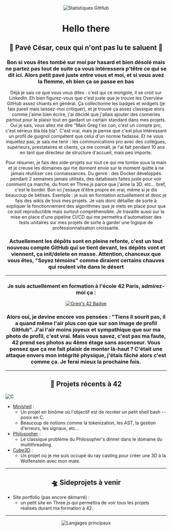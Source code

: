 <p align="center">
  <img src="https://github-readme-stats.vercel.app/api?username=Gregory-Marquiset&show_icons=true&theme=radical&title_color=4c589c" alt="Statistiques GitHub">
</p>

<h1 align="center">Hello there</h1>
<h2 align="center">🥁 Pavé César, ceux qui n'ont pas lu te saluent 🥁</h2>
<h3 align="center">Bon si vous êtes tombé sur moi par hasard et bien désolé mais ne partez pas tout de suite ça vous intéressera p'têtre ce qui se dit ici. Alors petit pavé juste entre vous et moi, et si vous avez la flemme, eh bien ça se passe en bas</h3>

<p align="center">
  Déjà je sais ce que vous vous dites : c'est qui ce mongole, il se croit sur LinkedIn. Eh bien figurez-vous que c'est juste que je trouve les Overview GitHub assez chiants en général. Ça collectionne les badges et widgets (je fais pareil mais laissez-moi critiquer), et je trouve ça assez classique alors comme j'aime bien écrire, j'ai décidé que j'allais ajouter des conneries partout pour le plaisir tout en gardant un certain standard dans mes projets.
  Oui je sais, vous allez me dire "Mais Greg t'es con, c'est un compte pro, c'est sérieux bla bla bla". C'est vrai, mais je pense que c'est plus intéressant un profil de guignol compétent que celui d'un normie fadasse. Et ne vous inquiétez pas, je sais me tenir : les communications pro avec des collègues, supérieurs, prestataires et clients, ça me connaît, je l'ai fait pendant 10 ans en tant que directeur de structure d'accueil, mais peu importe.
</p>

<p align="center">
    Pour résumer, je fais des side-projets sur tout ce qui me tombe sous la main et je creuse les domaines qui me donnent envie sur le moment quitte à ne jamais réutiliser ces connaissances. Du genre : des Docker développés pendant 2 semaines jamais utilisés, des databases faites juste pour voir comment ça marche, du front en Three.js parce que j'aime la 3D, etc... bref, c'est le bordel.
  Bon ici j'essaye d'être propre en vrai, même si je dis beaucoup de bêtises. Exemple : je suis en formation actuellement et donc je fais des wikis de tous mes projets. Je vais donc détailler de sorte à expliquer le fonctionnement des algorithmes que je mets en place pour que ce soit reproductible mais surtout compréhensible.
  Je travaille aussi sur la mise en place d'une pipeline CI/CD qui me permettra d'automatiser des tests unitaires sur mes projets de sorte à garder une logique de professionnalisation croissante.
</p>

<h3 align="center">Actuellement les dépôts sont en pleine refonte, c'est un tout nouveau compte GitHub qui se tient devant, les dépôts vont et viennent, ça init/delete en masse. Attention, chanceux que vous êtes, "Soyez témoins" comme diraient certains chauves qui roulent vite dans le désert</h3>


---

<h3 align="center">Je suis actuellement en formation à l'école 42 Paris, admirez-moi ça :</h3>

<p align="center">
  <a href="https://profile.intra.42.fr/users/gmarquis">
    <img src="https://badge.mediaplus.ma/greenbinary/gmarquis?1337Badge=off&UM6P=off" alt="Greg's 42 Badge" />
  </a>
</p>

<h3 align="center"> Alors oui, je devine encore vos pensées : "Tiens il sourit pas, il a quand même l'air plus con que sur son image de profil GitHub". J'ai l'air moins joyeux et sympathique que sur ma photo de profil, c'est vrai. Mais vous savez, c'est pas ma faute, 42 prend ses photos au 4ème étage sans ascenseur. Vous pensez que ça me fait plaisir de monter là-haut ? C'était une attaque envers mon intégrité physique, j'étais fâché alors c'est comme ça. Je ferai mieux la prochaine fois. </h3>

---

<h2 align="center">🚀 Projets récents à 42</h2>

![C](https://img.shields.io/badge/C-00599C?style=for-the-badge&logo=c&logoColor=white)

- [Minishell](https://github.com/jeportie/Minishell) :
  - Un projet en binôme où l'objectif est de recréer un petit shell bash --posix en C.
  - Beaucoup de notions comme la tokenization, les AST, la gestion d'erreurs, les signaux, etc...
- [Philosopher](https://github.com/Gregory-Marquiset/gm_philosopher) :
  - Le classique problème du Philosopher's dinner dans le domaine du multithreading.
- [Cube3D](https://github.com/WPMad51/Cub3d) :
  - Un projet où je me suis occupé du ray casting pour créer une 3D à la Wolfenstein avec mon mate.

---

<h2 align="center">🛸 Sideprojets à venir</h2>

- Site portfolio (pas encore démarré) :
  - un petit site en Three.js qui permettra de voir tous les projets réalisés durant ma formation à 42.

---

<p align="center">
  <img src="https://github-readme-stats.vercel.app/api/top-langs/?username=Gregory-Marquiset&layout=compact&theme=radical&title_color=4c589c" alt="Langages principaux">
</p>

